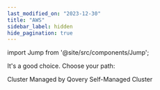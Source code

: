 ```yaml
---
last_modified_on: "2023-12-30"
title: "AWS"
sidebar_label: hidden
hide_pagination: true
---
```


import Jump from '@site/src/components/Jump';

It's a good choice. Choose your path:

<Jump to="/docs/getting-started/install-qovery/aws/cluster-managed-by-qovery">Cluster Managed by Qovery</Jump>
<Jump to="/docs/getting-started/install-qovery/aws/self-managed-cluster">Self-Managed Cluster</Jump>




